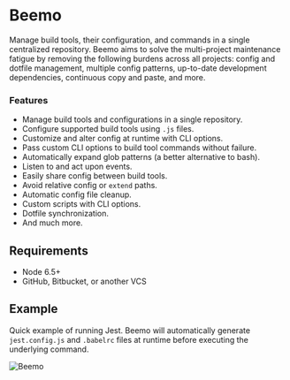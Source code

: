 # Beemo

Manage build tools, their configuration, and commands in a single centralized repository. Beemo aims
to solve the multi-project maintenance fatigue by removing the following burdens across all
projects: config and dotfile management, multiple config patterns, up-to-date development
dependencies, continuous copy and paste, and more.

### Features

* Manage build tools and configurations in a single repository.
* Configure supported build tools using `.js` files.
* Customize and alter config at runtime with CLI options.
* Pass custom CLI options to build tool commands without failure.
* Automatically expand glob patterns (a better alternative to bash).
* Listen to and act upon events.
* Easily share config between build tools.
* Avoid relative config or `extend` paths.
* Automatic config file cleanup.
* Custom scripts with CLI options.
* Dotfile synchronization.
* And much more.

## Requirements

* Node 6.5+
* GitHub, Bitbucket, or another VCS

## Example

Quick example of running Jest. Beemo will automatically generate `jest.config.js` and `.babelrc`
files at runtime before executing the underlying command.

![Beemo](https://raw.githubusercontent.com/milesj/beemo/master/docs/beemo.gif)
